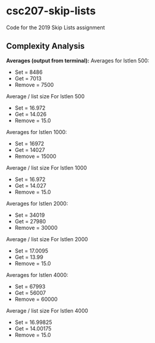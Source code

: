# csc207-skip-lists
Code for the 2019 Skip Lists assignment

## Complexity Analysis
__Averages (output from terminal):__
Averages for lstlen 500:
 * Set = 8486
 * Get = 7013
 * Remove = 7500

Average / list size 
For lstlen 500
 * Set = 16.972
 * Get = 14.026
 * Remove = 15.0

Averages for lstlen 1000:
 * Set = 16972
 * Get = 14027
 * Remove = 15000

Average / list size 
For lstlen 1000
 * Set = 16.972
 * Get = 14.027
 * Remove = 15.0

Averages for lstlen 2000:
 * Set = 34019
 * Get = 27980
 * Remove = 30000

Average / list size 
For lstlen 2000
 * Set = 17.0095
 * Get = 13.99
 * Remove = 15.0

Averages for lstlen 4000:
 * Set = 67993
 * Get = 56007
 * Remove = 60000

Average / list size 
For lstlen 4000
 * Set = 16.99825
 * Get = 14.00175
 * Remove = 15.0
